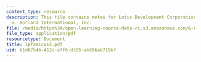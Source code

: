 ```yaml
---
content_type: resource
description: This file contains notes for Lotus Development Corporation, Petitioner,
  v. Borland International, Inc.
file: /media/https%3A/open-learning-course-data-rc.s3.amazonaws.com/6-805-ethics-and-the-law-on-the-electronic-frontier-fall-2005/b1db764b412ca7f6d585ab656ab715b7_lpfamicus2.pdf
file_type: application/pdf
resourcetype: Document
title: lpfamicus2.pdf
uid: b1db764b-412c-a7f6-d585-ab656ab715b7
---
```


